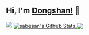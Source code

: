 <!--
 * @Author: DSCode
 * @Date: 2020-10-10 16:49:48
 * @Copyright 2020 DSCode
 * @Open Source License: MIT
 * @LastEditTime: 2020-10-31 16:41:59
 * @FilePath: \DsCodeStudio\README.md
 * @Description:
-->

## Hi, I'm [Dongshan!](https://github.dscode.top) 👋

<img src="https://github.dscode.top/assets/images/community-c4522fb406f9f37065d008cf632eeea0.svg" />

<a href="https://https://github-readme-stats.dscodestudio.vercel.app/api/top-langs/?username=DsCodeStudio&show_icons=true&hide_border=true&count_private=true&include_all_commits=true&theme=radical">
  <img align="center" alt="sabesan's Github Stats" src="https://github-readme-stats.dscodestudio.vercel.app/api/top-langs/?username=DsCodeStudio&show_icons=true&hide_border=true&count_private=true&include_all_commits=true&theme=radical" />
</a>
<a href="https://github-readme-stats.dscodestudio.vercel.app/api?username=DsCodeStudio&layout=compact&theme=radical">
  <img align="center" src="https://github-readme-stats.dscodestudio.vercel.app/api?username=DsCodeStudio&layout=compact&theme=radical" />
</a>
